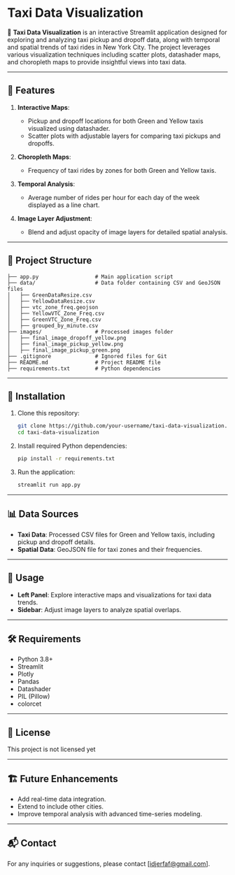 
# Taxi Data Visualization

🚖 **Taxi Data Visualization** is an interactive Streamlit application designed for exploring and analyzing taxi pickup and dropoff data, along with temporal and spatial trends of taxi rides in New York City. The project leverages various visualization techniques including scatter plots, datashader maps, and choropleth maps to provide insightful views into taxi data.

---

## 📝 Features

1. **Interactive Maps**:
    - Pickup and dropoff locations for both Green and Yellow taxis visualized using datashader.
    - Scatter plots with adjustable layers for comparing taxi pickups and dropoffs.

2. **Choropleth Maps**:
    - Frequency of taxi rides by zones for both Green and Yellow taxis.
    
3. **Temporal Analysis**:
    - Average number of rides per hour for each day of the week displayed as a line chart.

4. **Image Layer Adjustment**:
    - Blend and adjust opacity of image layers for detailed spatial analysis.

---

## 📂 Project Structure

```
├── app.py                  # Main application script
├── data/                   # Data folder containing CSV and GeoJSON files
│   ├── GreenDataResize.csv
│   ├── YellowDataResize.csv
│   ├── vtc_zone_freq.geojson
│   ├── YellowVTC_Zone_Freq.csv
│   ├── GreenVTC_Zone_Freq.csv
│   ├── grouped_by_minute.csv
├── images/                 # Processed images folder
│   ├── final_image_dropoff_yellow.png
│   ├── final_image_pickup_yellow.png
│   ├── final_image_pickup_green.png
├── .gitignore              # Ignored files for Git
├── README.md               # Project README file
├── requirements.txt        # Python dependencies
```

---

## 🚀 Installation

1. Clone this repository:
    ```bash
    git clone https://github.com/your-username/taxi-data-visualization.git
    cd taxi-data-visualization
    ```

2. Install required Python dependencies:
    ```bash
    pip install -r requirements.txt
    ```

3. Run the application:
    ```bash
    streamlit run app.py
    ```

---

## 📊 Data Sources

- **Taxi Data**: Processed CSV files for Green and Yellow taxis, including pickup and dropoff details.
- **Spatial Data**: GeoJSON file for taxi zones and their frequencies.

---

## 🌟 Usage

- **Left Panel**: Explore interactive maps and visualizations for taxi data trends.
- **Sidebar**: Adjust image layers to analyze spatial overlaps.

---

## 🛠 Requirements

- Python 3.8+
- Streamlit
- Plotly
- Pandas
- Datashader
- PIL (Pillow)
- colorcet

---

## 📜 License

This project is not licensed yet

---

## 🏗 Future Enhancements

- Add real-time data integration.
- Extend to include other cities.
- Improve temporal analysis with advanced time-series modeling.

---

## 📬 Contact

For any inquiries or suggestions, please contact [idjerfaf@gmail.com].
